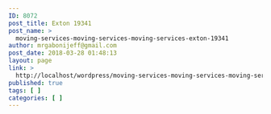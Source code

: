 ```yaml
---
ID: 8072
post_title: Exton 19341
post_name: >
  moving-services-moving-services-moving-services-exton-19341
author: mrgabonijeff@gmail.com
post_date: 2018-03-28 01:48:13
layout: page
link: >
  http://localhost/wordpress/moving-services-moving-services-moving-services-exton-19341/
published: true
tags: [ ]
categories: [ ]
---
```

